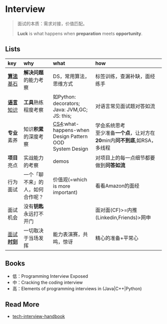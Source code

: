 # Interview

> 面试的本质：需求对接，价值匹配。 
> 
>  **Luck** is what happens when **preparation** meets **opportunity**.

## Lists 


|key|why|what|how|
|:--|:--|:--|:--|
|[**算法**基石](https://github.com/willwang-x/algorithms-with-illustrations)|**解决问题**的能力考察|DS，常用算法，思维方式|标签训练，查漏补缺，面经练手|
|[**语言**知识](https://github.com/willwang-x/coder-arms)|**工具**熟练程度考察|如Python: decorators; <br> Java: JVM,GC; <br> JS: this;|对语言常见面试题对答如流|
|**专业**素养|知识**积累**的深度考察|[CS4](https://github.com/willwang-x/cs-core-skills):what-happens-when<br>Design Pattern<br>OOD<br>System Design|学会系统思考 <br>至少准备**一个点**，让对方在**20**min内**问不到底**,如RSA，多线程|
|**项目**亮点|实战能力的考察|demos|对项目上的每一点细节都要做到**问答如流**|
|行为面试|一个「聊不来」的人，如何合作呢？|价值观(=which is more important)|看看Amazon的面经|
|面试机会|没有**钥匙**永远打不开门||面对面(CF)>=内推(Linkedin,Friends)>网申|
|[面试**时刻**](https://github.com/willwang-x/algorithms-with-illustrations/blob/master/stories/better-interviewee.md)|一切取决于当场发挥|能力表演赛，共鸣，惊讶|精心的准备+平常心|


## Books

* 低：Programming Interview Exposed
* 中：Cracking the coding interview
* 高：Elements of programming interviews in (Java|C++|Python)

## Read More 

* [tech-interview-handbook](https://github.com/yangshun/tech-interview-handbook)